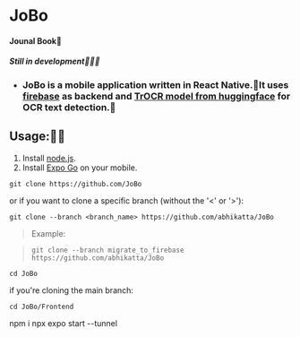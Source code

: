 # JoBo

#### Jounal Book📖

##### Still in development🧑🏻‍💻

- ### JoBo is a mobile application written in React Native.📱It uses [firebase](https://firebase.google.com/) as backend and [TrOCR model from huggingface](huggingface.co/microsoft/trocr-large-handwritten) for OCR text detection.🤗

## Usage:🧑‍💻

1. Install [node.js](https://nodejs.org/en/download).
2. Install [Expo Go](https://expo.dev/client) on your mobile.

```
git clone https://github.com/JoBo
```

or if you want to clone a specific branch (without the '<' or '>'):

```
git clone --branch <branch_name> https://github.com/abhikatta/JoBo
```

> Example:

> ```
> git clone --branch migrate_to_firebase https://github.com/abhikatta/JoBo
> ```

```
cd JoBo
```

if you're cloning the main branch:

```
cd JoBo/Frontend
```

npm i
npx expo start --tunnel

```
